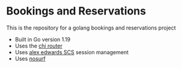 # Bookings and Reservations

This is the repository for a golang bookings and reservations project

- Built in Go version 1.19
- Uses the [chi router](https://github.com/go-chi/chi)
- Uses [alex edwards SCS](https://github.com/alexedwards/scs/v2) session management
- Uses [nosurf](https://github.com/justinas/nosurf)